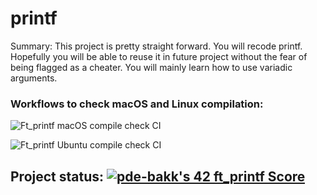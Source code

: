 # printf
Summary: This project is pretty straight forward. You will recode printf. Hopefully you will be able to reuse it in future project without the fear of being flagged as a cheater. You will mainly learn how to use variadic arguments.

### Workflows to check macOS and Linux compilation:

![Ft_printf macOS compile check CI](https://github.com/pde-bakk/ft_printf/workflows/Ft_printf%20macOS%20compile%20check%20CI/badge.svg)

![Ft_printf Ubuntu compile check CI](https://github.com/pde-bakk/ft_printf/workflows/Ft_printf%20Ubuntu%20compile%20check%20CI/badge.svg)

## Project status: [![pde-bakk's 42 ft_printf Score](https://badge42.vercel.app/api/v2/cl1kxvlgu002109lfx5bumh9s/project/1625147)](https://github.com/JaeSeoKim/badge42)
